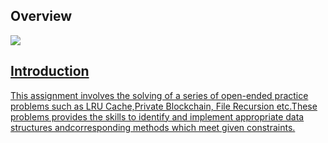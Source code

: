 ## Overview

<a href="ShowMeTheDataStructures"  >
<img src="https://user-images.githubusercontent.com/86887626/134783618-82f9f38c-3b91-4dab-80e5-f76188038e96.jpg"/>

## Introduction
This assignment involves the solving  of  a series of open-ended practice problems such as LRU Cache,Private Blockchain, File Recursion etc.These problems provides the skills to identify and implement appropriate data structures andcorresponding methods which meet given constraints.
